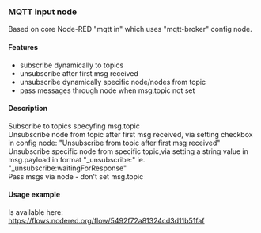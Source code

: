 ### MQTT input node
Based on core Node-RED "mqtt in" which uses "mqtt-broker" config node.

#### Features
- subscribe dynamically to topics  
- unsubscribe after first msg received  
- unsubscribe dynamically specific node/nodes from topic  
- pass messages through node when msg.topic not set  

#### Description
Subscribe to topics specyfing msg.topic  
Unsubscribe node from topic after first msg received, via setting checkbox in config node: "Unsubscribe from topic after first msg received"  
Unsubscribe specific node from specific topic,via setting a string value in msg.payload in format "_unsubscribe:<nodeName>" ie. "_unsubscribe:waitingForResponse"  
Pass msgs via node - don't set msg.topic  

#### Usage example
Is available here: https://flows.nodered.org/flow/5492f72a81324cd3d11b51faf

 


